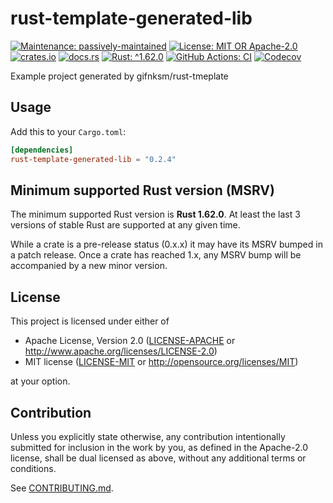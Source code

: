 <!-- cargo-sync-rdme title [[ -->
# rust-template-generated-lib
<!-- cargo-sync-rdme ]] -->
<!-- cargo-sync-rdme badge [[ -->
[![Maintenance: passively-maintained](https://img.shields.io/badge/maintenance-passively--maintained-yellowgreen.svg?style=flat-square)](https://doc.rust-lang.org/cargo/reference/manifest.html#the-badges-section)
[![License: MIT OR Apache-2.0](https://img.shields.io/crates/l/rust-template-generated-lib.svg?style=flat-square)](#license)
[![crates.io](https://img.shields.io/crates/v/rust-template-generated-lib.svg?logo=rust&style=flat-square)](https://crates.io/crates/rust-template-generated-lib)
[![docs.rs](https://img.shields.io/docsrs/rust-template-generated-lib.svg?logo=docs.rs&style=flat-square)](https://docs.rs/rust-template-generated-lib)
[![Rust: ^1.62.0](https://img.shields.io/badge/rust-^1.62.0-93450a.svg?logo=rust&style=flat-square)](https://doc.rust-lang.org/cargo/reference/manifest.html#the-rust-version-field)
[![GitHub Actions: CI](https://img.shields.io/github/workflow/status/gifnksm/rust-template-generated-lib/CI.svg?label=CI&logo=github&style=flat-square)](https://github.com/gifnksm/rust-template-generated-lib/actions/workflows/ci.yml)
[![Codecov](https://img.shields.io/codecov/c/github/gifnksm/rust-template-generated-lib.svg?label=codecov&logo=codecov&style=flat-square)](https://codecov.io/gh/gifnksm/rust-template-generated-lib)
<!-- cargo-sync-rdme ]] -->

<!-- cargo-sync-rdme rustdoc [[ -->
Example project generated by gifnksm/rust-tmeplate

## Usage

Add this to your `Cargo.toml`:

````toml
[dependencies]
rust-template-generated-lib = "0.2.4"
````
<!-- cargo-sync-rdme ]] -->

## Minimum supported Rust version (MSRV)

The minimum supported Rust version is **Rust 1.62.0**.
At least the last 3 versions of stable Rust are supported at any given time.

While a crate is a pre-release status (0.x.x) it may have its MSRV bumped in a patch release.
Once a crate has reached 1.x, any MSRV bump will be accompanied by a new minor version.

## License

This project is licensed under either of

* Apache License, Version 2.0
   ([LICENSE-APACHE](LICENSE-APACHE) or <http://www.apache.org/licenses/LICENSE-2.0>)
* MIT license
   ([LICENSE-MIT](LICENSE-MIT) or <http://opensource.org/licenses/MIT>)

at your option.

## Contribution

Unless you explicitly state otherwise, any contribution intentionally submitted
for inclusion in the work by you, as defined in the Apache-2.0 license, shall be
dual licensed as above, without any additional terms or conditions.

See [CONTRIBUTING.md](CONTRIBUTING.md).
